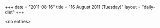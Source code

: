 +++
date = "2011-08-16"
title = "16 August 2011 (Tuesday)"
layout = "daily-diet"
+++

<p>&lt;no entries&gt;</p>